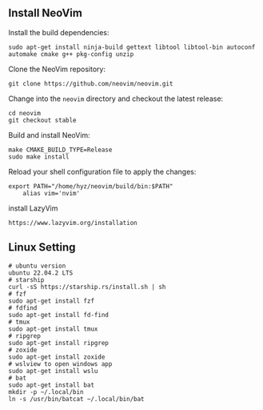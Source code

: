 
## Install NeoVim
Install the build dependencies:
```shell
sudo apt-get install ninja-build gettext libtool libtool-bin autoconf automake cmake g++ pkg-config unzip
```

Clone the NeoVim repository:
```shell
git clone https://github.com/neovim/neovim.git
```

Change into the `neovim` directory and checkout the latest release:
```shell
cd neovim
git checkout stable
```

Build and install NeoVim:
```shell
make CMAKE_BUILD_TYPE=Release 
sudo make install
```

Reload your shell configuration file to apply the changes:
```shell
export PATH="/home/hyz/neovim/build/bin:$PATH"
	alias vim='nvim'
```

install LazyVim
```shell
https://www.lazyvim.org/installation
```

## Linux Setting
```shell
# ubuntu version
ubuntu 22.04.2 LTS
# starship
curl -sS https://starship.rs/install.sh | sh
# fzf
sudo apt-get install fzf
# fdfind
sudo apt-get install fd-find
# tmux
sudo apt-get install tmux
# ripgrep
sudo apt-get install ripgrep
# zoxide
sudo apt-get install zoxide
# wslview to open windows app
sudo apt-get install wslu
# bat
sudo apt-get install bat
mkdir -p ~/.local/bin
ln -s /usr/bin/batcat ~/.local/bin/bat
```
